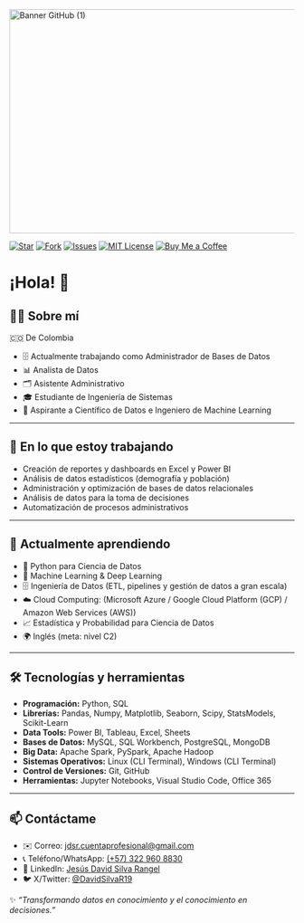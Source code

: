 <img width="1584" height="396" alt="Banner GitHub (1)" src="https://github.com/user-attachments/assets/35520617-8ce6-4180-a5a0-1327fd052cff" />

[![Star](https://img.shields.io/github/stars/tu_usuario/tu_repositorio?style=social)](https://github.com/Jesus-David-Silva-Rangel-19)
[![Fork](https://img.shields.io/github/forks/tu_usuario/tu_repositorio?style=social)](https://github.com/Jesus-David-Silva-Rangel-19)
[![Issues](https://img.shields.io/github/issues/Jesus-David-Silva-Rangel-19/Housing-Price-Analysis)](https://github.com/Jesus-David-Silva-Rangel-19)
[![MIT License](https://img.shields.io/github/license/Jesus-David-Silva-Rangel-19/Housing-Price-Analysis)](LICENSE)
[![Buy Me a Coffee](https://img.shields.io/badge/Buy%20Me%20a%20Coffee-donate-yellow.svg)](buymeacoffee.com/jesus.david.rangel)

# ¡Hola! 👋

## 👨‍💻 Sobre mí
🇨🇴 De Colombia
- 🗄️ Actualmente trabajando como Administrador de Bases de Datos
- 📊 Analista de Datos  
- 🗂️ Asistente Administrativo  
- 🎓 Estudiante de Ingeniería de Sistemas  
- 🚀 Aspirante a Científico de Datos e Ingeniero de Machine Learning  

---

## 💼 En lo que estoy trabajando

- Creación de reportes y dashboards en Excel y Power BI
- Análisis de datos estadísticos (demografía y población)
- Administración y optimización de bases de datos relacionales
- Análisis de datos para la toma de decisiones  
- Automatización de procesos administrativos

---

## 🌱 Actualmente aprendiendo

- 🐍 Python para Ciencia de Datos  
- 🤖 Machine Learning & Deep Learning  
- 🗄️ Ingeniería de Datos (ETL, pipelines y gestión de datos a gran escala)  
- ☁️ Cloud Computing:  (Microsoft Azure / Google Cloud Platform (GCP) / Amazon Web Services (AWS))
- 📈 Estadística y Probabilidad para Ciencia de Datos  
- 🌍 Inglés (meta: nivel C2)  

---

## 🛠️ Tecnologías y herramientas

- **Programación:** Python, SQL
- **Librerías:** Pandas, Numpy, Matplotlib, Seaborn, Scipy, StatsModels, Scikit-Learn
- **Data Tools:** Power BI, Tableau, Excel, Sheets
- **Bases de Datos:** MySQL, SQL Workbench, PostgreSQL, MongoDB
- **Big Data:** Apache Spark, PySpark, Apache Hadoop
- **Sistemas Operativos:** Linux (CLI Terminal), Windows (CLI Terminal)
- **Control de Versiones:** Git, GitHub
- **Herramientas:** Jupyter Notebooks, Visual Studio Code, Office 365

---

## 📫 Contáctame
- ✉️ Correo: [jdsr.cuentaprofesional@gmail.com](mailto:jdsr.cuentaprofesional@gmail.com)
- 📞 Teléfono/WhatsApp: [(+57) 322 960 8830](https://wa.link/tje6u7)
- 💼 LinkedIn: [Jesús David Silva Rangel](https://www.linkedin.com/in/jes%C3%BAs-david-silva-rangel-77706a260/)
- 🐦 X/Twitter: [@DavidSilvaR19](https://x.com/DavidSilvaR19)

✨ *“Transformando datos en conocimiento y el conocimiento en decisiones.”*
